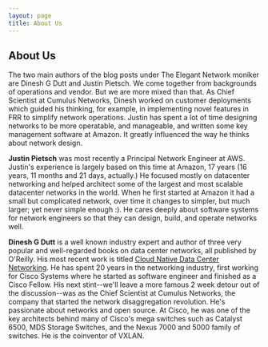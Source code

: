 ```yaml
---
layout: page
title: About Us
---
```

## About Us

The two main authors of the blog posts under The Elegant Network moniker are Dinesh G Dutt and Justin Pietsch. We come together from backgrounds of operations and vendor. But we are more mixed than that. As Chief Scientist at Cumulus Networks, Dinesh worked on customer deployments which guided his thinking, for example, in implementing novel features in FRR to simplify network operations. Justin has spent a lot of time designing networks to be more operatable, and manageable, and written some key management software at Amazon. It greatly influenced the way he thinks about network design.

**Justin Pietsch** was most recently a Principal Network Engineer at AWS. Justin's experience is largely based on this time at Amazon, 17 years (16 years, 11 months and 21 days, actually.) He focused mostly on datacenter networking and helped architect some of the largest and most scalable datacenter networks in the world. When he first started at Amazon it had a small but complicated network, over time it changes to simpler, but much larger; yet never simple enough :). He cares deeply about software systems for network engineers so that they can design, build, and operate networks well. 

**Dinesh G Dutt** is a well known industry expert and author of three very popular and well-regarded books on data center networks, all published by O'Reilly. His most recent work is titled [Cloud Native Data Center Networking](https://www.amazon.com/Cloud-Native-Data-Center-Networking/dp/1492045608/). He has spent 20 years in the networking industry, first working for Cisco Systems where he started as software engineer and finished as a Cisco Fellow. His next stint--we'll leave a more famous 2 week detour out of the discussion--was as the Chief Scientist at Cumulus Networks, the company that started the network disaggregation revolution. He's passionate about networks and open source. At Cisco, he was one of the key architects behind many of Cisco's mega switches such as Catalyst 6500, MDS Storage Switches, and the Nexus 7000 and 5000 family of switches. He is the coinventor of VXLAN.
